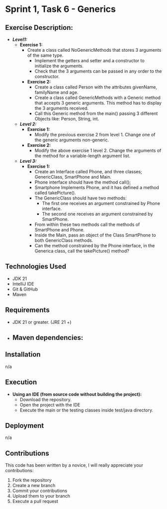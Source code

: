 # **Sprint 1, Task 6 - Generics**

## Exercise Description:
- ***Level1:***
  - **Exercise 1:**
    - Create a class called NoGenericMethods that stores 3 arguments of the same type.
      - Implement the getters and setter and a constructor to initialize the arguments.
      - Check that the 3 arguments can be passed in any order to the constructor.
    - **Exercise 2:**
      - Create a class called Person with the attributes givenName, familyName and age.
      - Create a class called GenericMethods with a Generic method that accepts 3 generic arguments. This method has to display the 3 arguments received.
      - Call this Generic method from the main() passing 3 different Objects like: Person, String, int.
  - ***Level 2:***
    - **Exercise 1:**
      - Modify the previous exercise 2 from level 1. Change one of the generic arguments non-generic.
    - **Exercise 2:**
      - Modify the above exercise 1 level 2. Change the arguments of the method for a variable-length argument list.
  - ***Level 3:***
    - **Exercise 1:**
      - Create an Interface called Phone, and three classes; GenericClass, SmartPhone and Main.
      - Phone interface should have the method call();
      - Smartphone Implements Phone, and it has defined a method called takePicture().
      - The GenericClass should have two methods:
        - The first one receives an argument constrained by Phone interface.
        - The second one receives an argument constrained by SmartPhone.
      - From within these two methods call the methods of SmartPhone and Phone.
      - Inside the Main, pass an object of the Class SmartPhone to both GenericClass methods.
      - Can the method constrained by the Phone interface, in the Generica class, call the takePicture() method?

## **Technologies Used**
- JDK 21
- IntelliJ IDE
- Git & GitHub
- Maven

## **Requirements**
- JDK 21 or greater. (JRE 21 +)
- Maven dependencies:
  - 

## **Installation**
n/a

## **Execution**
- **Using an IDE (from source code without building the project):**
    - Download the repository.
    - Open the project with the IDE
    - Execute the main or the testing classes inside test/java directory.

## **Deployment**
n/a

## **Contributions**
This code has been written by a novice, I will really appreciate your contributions:
1. Fork the repository
2. Create a new branch
3. Commit your contributions
4. Upload them to your branch
5. Execute a pull request
